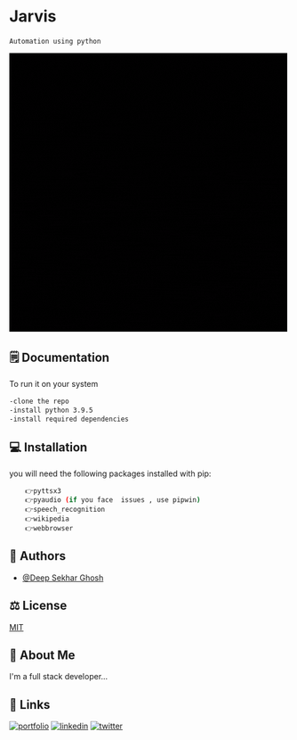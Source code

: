 
# Jarvis

    Automation using python

![Demo](https://github.com/deep-sekhar/Jarvis/blob/main/Readme%20Promo/Black%20and%20Red%20Cool%20and%20Funky%20Gaming%20Logo.gif?raw=true)
## 🗒 Documentation 

To run it on your system 

    -clone the repo
    -install python 3.9.5
    -install required dependencies

    

  
## 💻 Installation

you will need the following packages installed with pip:

```bash
    👉pyttsx3
    👉pyaudio (if you face  issues , use pipwin)
    👉speech_recognition
    👉wikipedia
    👉webbrowser
```
    
## 🧑 Authors

- [@Deep Sekhar Ghosh](https://github.com/deep-sekhar)

  
## ⚖ License

[MIT](https://choosealicense.com/licenses/mit/)

  
## 🚀 About Me
I'm a full stack developer...

  
## 🔗 Links
[![portfolio](https://img.shields.io/badge/my_portfolio-000?style=for-the-badge&logo=ko-fi&logoColor=white)](https://deep-sekhar.github.io/)
[![linkedin](https://img.shields.io/badge/linkedin-0A66C2?style=for-the-badge&logo=linkedin&logoColor=white)](https://www.linkedin.com/in/deep-sekhar-ghosh-23478b208/)
[![twitter](https://img.shields.io/badge/twitter-1DA1F2?style=for-the-badge&logo=twitter&logoColor=white)](https://twitter.com/sekhharr)

  
